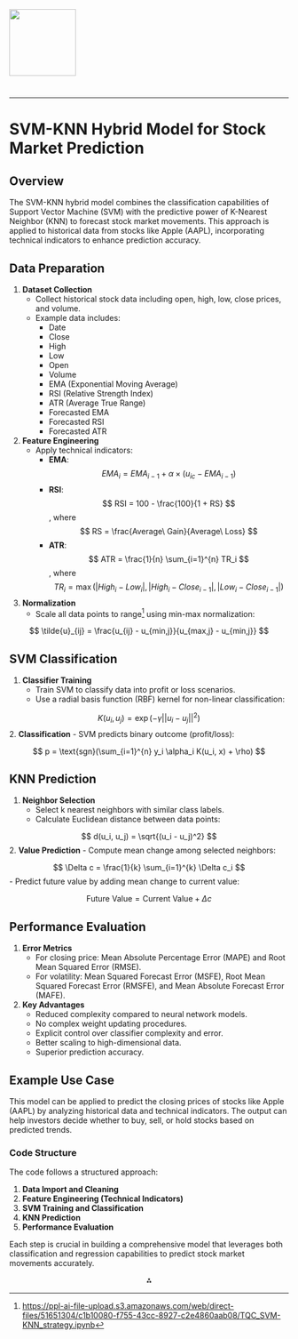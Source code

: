 <img src="https://r2cdn.perplexity.ai/pplx-full-logo-primary-dark%402x.png" class="logo" width="120"/>

# 

---

# SVM-KNN Hybrid Model for Stock Market Prediction

## Overview

The SVM-KNN hybrid model combines the classification capabilities of Support Vector Machine (SVM) with the predictive power of K-Nearest Neighbor (KNN) to forecast stock market movements. This approach is applied to historical data from stocks like Apple (AAPL), incorporating technical indicators to enhance prediction accuracy.

## Data Preparation

1. **Dataset Collection**
    - Collect historical stock data including open, high, low, close prices, and volume.
    - Example data includes:
        - Date
        - Close
        - High
        - Low
        - Open
        - Volume
        - EMA (Exponential Moving Average)
        - RSI (Relative Strength Index)
        - ATR (Average True Range)
        - Forecasted EMA
        - Forecasted RSI
        - Forecasted ATR
2. **Feature Engineering**
    - Apply technical indicators:
        - **EMA**: $$
EMA_i = EMA_{i-1} + \alpha \times (u_{ic} - EMA_{i-1})
$$
        - **RSI**: $$
RSI = 100 - \frac{100}{1 + RS}
$$, where $$
RS = \frac{Average\ Gain}{Average\ Loss}
$$
        - **ATR**: $$
ATR = \frac{1}{n} \sum_{i=1}^{n} TR_i
$$, where $$
TR_i = \max(|High_i - Low_i|, |High_i - Close_{i-1}|, |Low_i - Close_{i-1}|)
$$
3. **Normalization**
    - Scale all data points to range[^1] using min-max normalization:

$$
\tilde{u}_{ij} = \frac{u_{ij} - u_{min,j}}{u_{max,j} - u_{min,j}}
$$

## SVM Classification

1. **Classifier Training**
    - Train SVM to classify data into profit or loss scenarios.
    - Use a radial basis function (RBF) kernel for non-linear classification:

$$
K(u_i, u_j) = \exp(-\gamma ||u_i - u_j||^2)
$$
2. **Classification**
    - SVM predicts binary outcome (profit/loss):

$$
p = \text{sgn}(\sum_{i=1}^{n} y_i \alpha_i K(u_i, x) + \rho)
$$

## KNN Prediction

1. **Neighbor Selection**
    - Select k nearest neighbors with similar class labels.
    - Calculate Euclidean distance between data points:

$$
d(u_i, u_j) = \sqrt{(u_i - u_j)^2}
$$
2. **Value Prediction**
    - Compute mean change among selected neighbors:

$$
\Delta c = \frac{1}{k} \sum_{i=1}^{k} \Delta c_i
$$
    - Predict future value by adding mean change to current value:

$$
\text{Future Value} = \text{Current Value} + \Delta c
$$

## Performance Evaluation

1. **Error Metrics**
    - For closing price: Mean Absolute Percentage Error (MAPE) and Root Mean Squared Error (RMSE).
    - For volatility: Mean Squared Forecast Error (MSFE), Root Mean Squared Forecast Error (RMSFE), and Mean Absolute Forecast Error (MAFE).
2. **Key Advantages**
    - Reduced complexity compared to neural network models.
    - No complex weight updating procedures.
    - Explicit control over classifier complexity and error.
    - Better scaling to high-dimensional data.
    - Superior prediction accuracy.

## Example Use Case

This model can be applied to predict the closing prices of stocks like Apple (AAPL) by analyzing historical data and technical indicators. The output can help investors decide whether to buy, sell, or hold stocks based on predicted trends.

### Code Structure

The code follows a structured approach:

1. **Data Import and Cleaning**
2. **Feature Engineering (Technical Indicators)**
3. **SVM Training and Classification**
4. **KNN Prediction**
5. **Performance Evaluation**

Each step is crucial in building a comprehensive model that leverages both classification and regression capabilities to predict stock market movements accurately.

<div style="text-align: center">⁂</div>

[^1]: https://ppl-ai-file-upload.s3.amazonaws.com/web/direct-files/51651304/c1b10080-f755-43cc-8927-c2e4860aab08/TQC_SVM-KNN_strategy.ipynb

